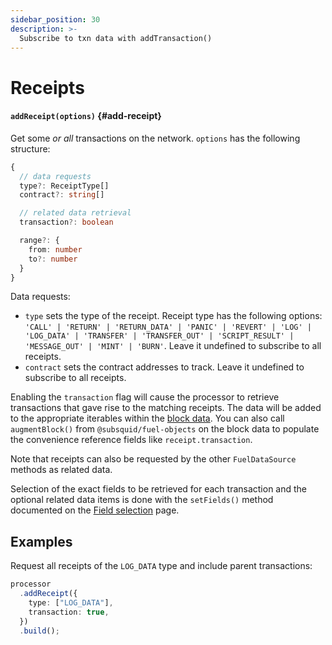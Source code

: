 ```yaml
---
sidebar_position: 30
description: >-
  Subscribe to txn data with addTransaction()
---
```


# Receipts

#### `addReceipt(options)` {#add-receipt}

Get some _or all_ transactions on the network. `options` has the following structure:

```typescript
{
  // data requests
  type?: ReceiptType[]
  contract?: string[]

  // related data retrieval
  transaction?: boolean

  range?: {
    from: number
    to?: number
  }
}
```

Data requests:

- `type` sets the type of the receipt. Receipt type has the following options: `'CALL' | 'RETURN' | 'RETURN_DATA' | 'PANIC' | 'REVERT' | 'LOG' | 'LOG_DATA' | 'TRANSFER' | 'TRANSFER_OUT' | 'SCRIPT_RESULT' | 'MESSAGE_OUT' | 'MINT' | 'BURN'`. Leave it undefined to subscribe to all receipts.
- `contract` sets the contract addresses to track. Leave it undefined to subscribe to all receipts.

Enabling the `transaction` flag will cause the processor to retrieve transactions that gave rise to the matching receipts. The data will be added to the appropriate iterables within the [block data](/fuel-indexing/fuel-datasource/context-interfaces). You can also call `augmentBlock()` from `@subsquid/fuel-objects` on the block data to populate the convenience reference fields like `receipt.transaction`.

Note that receipts can also be requested by the other `FuelDataSource` methods as related data.

Selection of the exact fields to be retrieved for each transaction and the optional related data items is done with the `setFields()` method documented on the [Field selection](../field-selection) page.

## Examples

Request all receipts of the `LOG_DATA` type and include parent transactions:

```ts
processor
  .addReceipt({
    type: ["LOG_DATA"],
    transaction: true,
  })
  .build();
```
